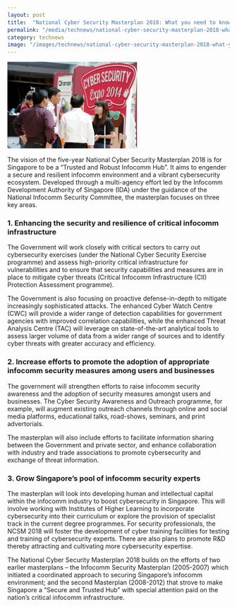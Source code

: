 ```yaml
---
layout: post
title:  "National Cyber Security Masterplan 2018: What you need to know"
permalink: "/media/technews/national-cyber-security-masterplan-2018-what-you-need-to-know"
category: technews
image: "/images/technews/national-cyber-security-masterplan-2018-what-you-need-to-know-part-1.png"
---
```


![National Cyber Security Masterplan 2018: What you need to know](/images/technews/national-cyber-security-masterplan-2018-what-you-need-to-know-part-1.png)

The vision of the five-year National Cyber Security Masterplan 2018 is for Singapore to be a “Trusted and Robust Infocomm Hub”. It aims to engender a secure and resilient infocomm environment and a vibrant cybersecurity ecosystem. Developed through a multi-agency effort led by the Infocomm Development Authority of Singapore (IDA) under the guidance of the National Infocomm Security Committee, the masterplan focuses on three key areas.

### **1. Enhancing the security and resilience of critical infocomm infrastructure**

The Government will work closely with critical sectors to carry out cybersecurity exercises (under the National Cyber Security Exercise programme) and assess high-priority critical infrastructure for vulnerabilities and to ensure that security capabilities and measures are in place to mitigate cyber threats (Critical Infocomm Infrastructure (CII) Protection Assessment programme).

The Government is also focusing on proactive defense-in-depth to mitigate increasingly sophisticated attacks. The enhanced Cyber Watch Centre (CWC) will provide a wider range of detection capabilities for government agencies with improved correlation capabilities, while the enhanced Threat Analysis Centre (TAC) will leverage on state-of-the-art analytical tools to assess larger volume of data from a wider range of sources and to identify cyber threats with greater accuracy and efficiency.

### **2. Increase efforts to promote the adoption of appropriate infocomm security measures among users and businesses**

The government will strengthen efforts to raise infocomm security awareness and the adoption of security measures amongst users and businesses. The Cyber Security Awareness and Outreach programme, for example, will augment existing outreach channels through online and social media platforms, educational talks, road-shows, seminars, and print advertorials.

The masterplan will also include efforts to facilitate information sharing between the Government and private sector, and enhance collaboration with industry and trade associations to promote cybersecurity and exchange of threat information.

### **3. Grow Singapore’s pool of infocomm security experts**

The masterplan will look into developing human and intellectual capital within the infocomm industry to boost cybersecurity in Singapore.   This will involve working with Institutes of Higher Learning to incorporate cybersecurity into their curriculum or explore the provision of specialist track in the current degree programmes. For security professionals, the NCSM 2018 will foster the development of cyber training facilities for testing and training of cybersecurity experts. There are also plans to promote R&D thereby attracting and cultivating more cybersecurity expertise.

The National Cyber Security Masterplan 2018 builds on the efforts of two earlier masterplans – the Infocomm Security Masterplan (2005-2007) which initiated a coordinated approach to securing Singapore’s infocomm environment; and the second Masterplan (2008-2012) that strove to make Singapore a “Secure and Trusted Hub” with special attention paid on the nation’s critical infocomm infrastructure.
